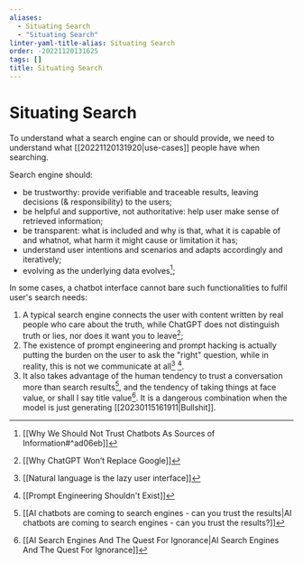 ```yaml
---
aliases:
  - Situating Search
  - "Situating Search"
linter-yaml-title-alias: Situating Search
order: -20221120131625
tags: []
title: Situating Search
---
```


# Situating Search

To understand what a search engine can or should provide, we need to understand what [[20221120131920|use-cases]] people have when searching.

Search engine should:
- be trustworthy: provide verifiable and traceable results, leaving decisions (& responsibility) to the users;
- be helpful and supportive, not authoritative: help user make sense of retrieved information;
- be transparent: what is included and why is that, what it is capable of and whatnot, what harm it might cause or limitation it has;
- understand user intentions and scenarios and adapts accordingly and iteratively;
- evolving as the underlying data evolves[^1];

In some cases, a chatbot interface cannot bare such functionalities to fulfil user's search needs:
1. A typical search engine connects the user with content written by real people who care about the truth, while ChatGPT does not distinguish truth or lies, nor does it want you to leave[^3];
2. The existence of prompt engineering and prompt hacking is actually putting the burden on the user to ask the "right" question, while in reality, this is not we communicate at all[^2] [^4].
3. It also takes advantage of the human tendency to trust a conversation more than search results[^5], and the tendency of taking things at face value, or shall I say title value[^6]. It is a dangerous combination when the model is just generating [[20230115161911|Bullshit]].

[^1]: [[Why We Should Not Trust Chatbots As Sources of Information#^ad06eb]]
[^3]: [[Why ChatGPT Won’t Replace Google]]
[^2]: [[Natural language is the lazy user interface]]
[^4]: [[Prompt Engineering Shouldn't Exist]]
[^5]: [[AI chatbots are coming to search engines - can you trust the results|AI chatbots are coming to search engines - can you trust the results?]]
[^6]: [[AI Search Engines And The Quest For Ignorance|AI Search Engines And The Quest For Ignorance]]